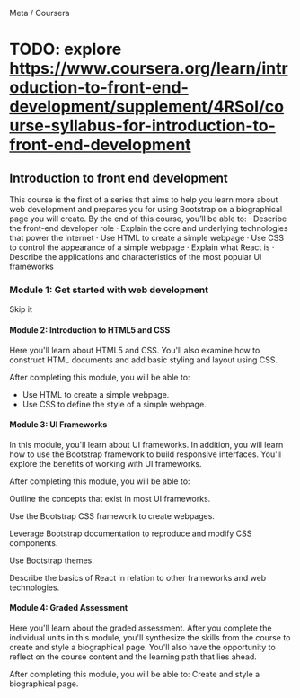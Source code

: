 Meta / Coursera

# TODO: explore https://www.coursera.org/learn/introduction-to-front-end-development/supplement/4RSoI/course-syllabus-for-introduction-to-front-end-development

## Introduction to front end development

This course is the first of a series that aims to help you learn more about web development and prepares you for using Bootstrap on a biographical page you will create.  By the end of this course, you’ll be able to:
· Describe the front-end developer role
· Explain the core and underlying technologies that power the internet
· Use HTML to create a simple webpage
· Use CSS to control the appearance of a simple webpage
· Explain what React is
· Describe the applications and characteristics of the most popular UI frameworks


### Module 1: Get started with web development
Skip it

#### Module 2: Introduction to HTML5 and CSS

Here you'll learn about HTML5 and CSS. You'll also examine how to construct HTML documents and add basic styling and layout using CSS.

After completing this module, you will be able to:

- Use HTML to create a simple webpage.
- Use CSS to define the style of a simple webpage.

#### Module 3: UI Frameworks
In this module, you'll learn about UI frameworks. In addition, you will learn how to use the Bootstrap framework to build responsive interfaces. You'll explore the benefits of working with UI frameworks.

After completing this module, you will be able to:

Outline the concepts that exist in most UI frameworks.

Use the Bootstrap CSS framework to create webpages.

Leverage Bootstrap documentation to reproduce and modify CSS components.

Use Bootstrap themes.

Describe the basics of React in relation to other frameworks and web technologies.

#### Module 4: Graded Assessment
Here you'll learn about the graded assessment. After you complete the individual units in this module, you'll synthesize the skills from the course to create and style a biographical page. You'll also have the opportunity to reflect on the course content and the learning path that lies ahead.

After completing this module, you will be able to:
Create and style a biographical page.
